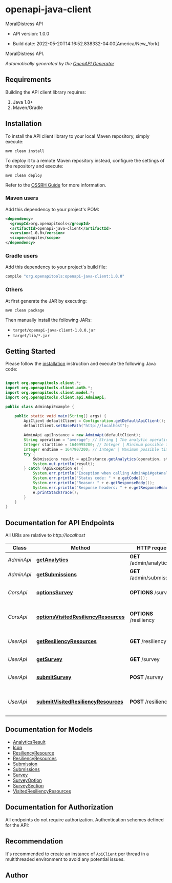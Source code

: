 # openapi-java-client

MoralDistress API

- API version: 1.0.0

- Build date: 2022-05-20T14:16:52.838332-04:00[America/New_York]

MoralDistress API.


*Automatically generated by the [OpenAPI Generator](https://openapi-generator.tech)*

## Requirements

Building the API client library requires:

1. Java 1.8+
2. Maven/Gradle

## Installation

To install the API client library to your local Maven repository, simply execute:

```shell
mvn clean install
```

To deploy it to a remote Maven repository instead, configure the settings of the repository and execute:

```shell
mvn clean deploy
```

Refer to the [OSSRH Guide](http://central.sonatype.org/pages/ossrh-guide.html) for more information.

### Maven users

Add this dependency to your project's POM:

```xml
<dependency>
  <groupId>org.openapitools</groupId>
  <artifactId>openapi-java-client</artifactId>
  <version>1.0.0</version>
  <scope>compile</scope>
</dependency>
```

### Gradle users

Add this dependency to your project's build file:

```groovy
compile "org.openapitools:openapi-java-client:1.0.0"
```

### Others

At first generate the JAR by executing:

```shell
mvn clean package
```

Then manually install the following JARs:

- `target/openapi-java-client-1.0.0.jar`
- `target/lib/*.jar`

## Getting Started

Please follow the [installation](#installation) instruction and execute the following Java code:

```java

import org.openapitools.client.*;
import org.openapitools.client.auth.*;
import org.openapitools.client.model.*;
import org.openapitools.client.api.AdminApi;

public class AdminApiExample {

    public static void main(String[] args) {
        ApiClient defaultClient = Configuration.getDefaultApiClient();
        defaultClient.setBasePath("http://localhost");
        
        AdminApi apiInstance = new AdminApi(defaultClient);
        String operation = "average"; // String | The analytic operation to perform on the data.
        Integer starttime = 1640995200; // Integer | Minimum possible timestamp of a record in UTC seconds since Unix epoch.
        Integer endtime = 1647907200; // Integer | Maximum possible timestamp of a record in UTC seconds since Unix epoch.
        try {
            Submissions result = apiInstance.getAnalytics(operation, starttime, endtime);
            System.out.println(result);
        } catch (ApiException e) {
            System.err.println("Exception when calling AdminApi#getAnalytics");
            System.err.println("Status code: " + e.getCode());
            System.err.println("Reason: " + e.getResponseBody());
            System.err.println("Response headers: " + e.getResponseHeaders());
            e.printStackTrace();
        }
    }
}

```

## Documentation for API Endpoints

All URIs are relative to *http://localhost*

Class | Method | HTTP request | Description
------------ | ------------- | ------------- | -------------
*AdminApi* | [**getAnalytics**](docs/AdminApi.md#getAnalytics) | **GET** /admin/analytics | Get data analysis
*AdminApi* | [**getSubmissions**](docs/AdminApi.md#getSubmissions) | **GET** /admin/submissions | Get survey results
*CorsApi* | [**optionsSurvey**](docs/CorsApi.md#optionsSurvey) | **OPTIONS** /survey | CORS survey support
*CorsApi* | [**optionsVisitedResiliencyResources**](docs/CorsApi.md#optionsVisitedResiliencyResources) | **OPTIONS** /resiliency | CORS resiliency resources support
*UserApi* | [**getResiliencyResources**](docs/UserApi.md#getResiliencyResources) | **GET** /resiliency | Get resiliency resources
*UserApi* | [**getSurvey**](docs/UserApi.md#getSurvey) | **GET** /survey | Get the MDQ
*UserApi* | [**submitSurvey**](docs/UserApi.md#submitSurvey) | **POST** /survey | Submit a completed MDQ
*UserApi* | [**submitVisitedResiliencyResources**](docs/UserApi.md#submitVisitedResiliencyResources) | **POST** /resiliency | Submit visited resiliency resources


## Documentation for Models

 - [AnalyticsResult](docs/AnalyticsResult.md)
 - [Icon](docs/Icon.md)
 - [ResiliencyResource](docs/ResiliencyResource.md)
 - [ResiliencyResources](docs/ResiliencyResources.md)
 - [Submission](docs/Submission.md)
 - [Submissions](docs/Submissions.md)
 - [Survey](docs/Survey.md)
 - [SurveyOption](docs/SurveyOption.md)
 - [SurveySection](docs/SurveySection.md)
 - [VisitedResiliencyResources](docs/VisitedResiliencyResources.md)


## Documentation for Authorization

All endpoints do not require authorization.
Authentication schemes defined for the API:

## Recommendation

It's recommended to create an instance of `ApiClient` per thread in a multithreaded environment to avoid any potential issues.

## Author



